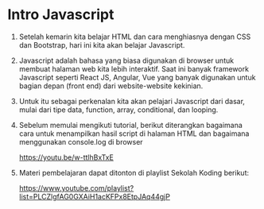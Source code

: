 # Intro Javascript

1. Setelah kemarin kita belajar HTML dan cara menghiasnya dengan CSS dan Bootstrap, hari ini kita akan belajar Javascript.

2. Javascript adalah bahasa yang biasa digunakan di browser untuk membuat halaman web kita lebih interaktif. Saat ini banyak framework Javascript seperti React JS, Angular, Vue yang banyak digunakan untuk bagian depan (front end) dari website-website kekinian.

3. Untuk itu sebagai perkenalan kita akan pelajari Javascript dari dasar, mulai dari tipe data, function, array, conditional, dan looping.

4. Sebelum memulai mengikuti tutorial, berikut diterangkan bagaimana cara untuk menampilkan hasil script di halaman HTML dan bagaimana menggunakan console.log di browser

    https://youtu.be/w-ttlhBxTxE

5. Materi pembelajaran dapat ditonton di playlist Sekolah Koding berikut: 

    https://www.youtube.com/playlist?list=PLCZlgfAG0GXAiH1acKFPx8EtpJAq44gjP